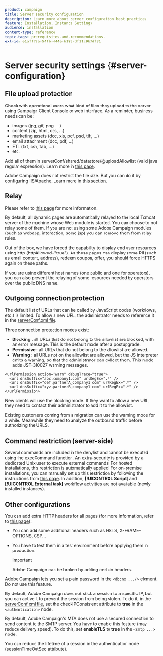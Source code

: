 ```yaml
---
product: campaign
title: Server security configuration
description: Learn more about server configuration best practices
feature: Installation, Instance Settings
audience: installation
content-type: reference
topic-tags: prerequisites-and-recommendations-
exl-id: e1aff73a-54fb-444e-b183-df11c9b3df31
---
```

# Server security settings {#server-configuration}

## File upload protection

Check with operational users what kind of files they upload to the server using Campaign Client Console or web interface. As a reminder, business needs can be:

* images (jpg, gif, png, ...)
* content (zip, html, css, ...)
* marketing assets (doc, xls, pdf, psd, tiff, ...)
* email attachment (doc, pdf, ...)
* ETL (txt, csv, tab, ...)
* etc.

Add all of them in serverConf/shared/datastore/@uploadAllowlist (valid java regular expression). Learn more in [this page](../../installation/using/file-res-management.md).

Adobe Campaign does not restrict the file size. But you can do it by configuring IIS/Apache. Learn more in [this section](../../installation/using/web-server-configuration.md).

## Relay

Please refer to [this page](../../installation/using/configuring-campaign-server.md#dynamic-page-security-and-relays) for more information.

By default, all dynamic pages are automatically relayed to the local Tomcat server of the machine whose Web module is started. You can choose to not relay some of them. If you are not using some Adobe Campaign modules (such as webapp, interaction, some jsp) you can remove them from relay rules.

Out of the box, we have forced the capability to display end user resources using http (httpAllowed="true"). As these pages can display some PII (such as email content, address), redeem coupon, offer, you should force HTTPS again on these paths.

If you are using different host names (one public and one for operators), you can also prevent the relaying of some resources needed by operators over the public DNS name.

## Outgoing connection protection

The default list of URLs that can be called by JavaScript codes (workflows, etc.) is limited. To allow a new URL, the administrator needs to reference it in the [serverConf.xml file](../../installation/using/the-server-configuration-file.md).

Three connection protection modes exist:

* **Blocking** : all URLs that do not belong to the allowlist are blocked, with an error message. This is the default mode after a postupgrade.
* **Permissive** : all URLs that do not belong to the allowlist are allowed.
* **Warning** : all URLs not on the allowlist are allowed, but the JS interpreter emits a warning, so that the administrator can collect them. This mode adds JST-310027 warning messages.

```
<urlPermission action="warn" debugTrace="true">
  <url dnsSuffix="abc.company1.com" urlRegEx=".*" />
  <url dnsSuffix="def.partnerA_company1.com" urlRegEx=".*" />
  <url dnsSuffix="xyz.partnerB_company1.com" urlRegEx=".*" />
</urlPermission>
```

New clients will use the blocking mode. If they want to allow a new URL, they need to contact their administrator to add it to the allowlist.

Existing customers coming from a migration can use the warning mode for a while. Meanwhile they need to analyze the outbound traffic before authorizing the URLS.

## Command restriction (server-side)

Several commands are included in the denylist and cannot be executed using the execCommand function. An extra-security is provided by a dedicated Unix user to execute external commands. For hosted installations, this restriction is automatically applied. For on-premise installations, you can manually set up this restriction by following the instructions from [this page](../../installation/using/configuring-campaign-server.md#restricting-authorized-external-commands). In addition, **[!UICONTROL Script]** and **[!UICONTROL External task]** workflow activities are not available (newly installed instances).

## Other configurations

You can add extra HTTP headers for all pages (for more information, refer to [this page](../../installation/using/configuring-campaign-server.md#restricting-authorized-external-commands)):

* You can add some additional headers such as HSTS, X-FRAME-OPTIONS, CSP...
* You have to test them in a test environment before applying them in production. 
    
    >[!IMPORTANT]
    >
    >Adobe Campaign can be broken by adding certain headers.

Adobe Campaign lets you set a plain password in the `<dbcnx .../>` element. Do not use this feature.

By default, Adobe Campaign does not stick a session to a specific IP, but you can active it to prevent the session from being stolen. To do it, in the [serverConf.xml file](../../installation/using/the-server-configuration-file.md), set the checkIPConsistent attribute to **true** in the `<authentication>` node.

By default, Adobe Campaign's MTA does not use a secured connection to send content to the SMTP server. You have to enable this feature (may reduce delivery speed). To do this, set **enableTLS** to **true** in the `<smtp ...>` node.

You can reduce the lifetime of a session in the authentication node (sessionTimeOutSec attribute).
